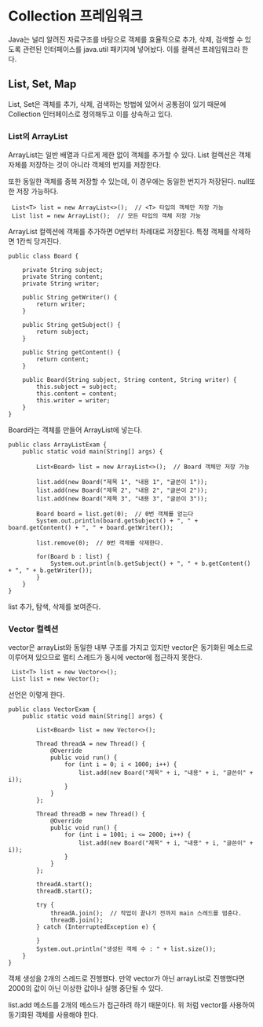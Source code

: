 # Collection 프레임워크

Java는 널리 알려진 자료구조를 바탕으로 객체를 효율적으로 추가, 삭제, 검색할 수 있도록 관련된 인터페이스를 java.util 패키지에 넣어놨다.
이를 컬렉션 프레임워크라 한다.

## List, Set, Map

List, Set은 객체를 추가, 삭제, 검색하는 방법에 있어서 공통점이 있기 때문에 Collection 인터페이스로 정의해두고 이를 상속하고 있다.

### List의 ArrayList

ArrayList는 일반 배열과 다르게 제한 없이 객체를 추가할 수 있다. List 컬렉션은 객체 자체를 저장하는 것이 아니라 객체의 번지를 저장한다.

또한 동일한 객체를 중복 저장할 수 있는데, 이 경우에는 동일한 번지가 저장된다. null또한 저장 가능하다.
```
 List<T> list = new ArrayList<>();  // <T> 타입의 객체만 저장 가능
 List list = new ArrayList();  // 모든 타입의 객체 저장 가능
```
ArrayList 컬렉션에 객체를 추가하면 0번부터 차례대로 저장된다. 특정 객체를 삭제하면 1칸씩 당겨진다.

```
public class Board {

    private String subject;
    private String content;
    private String writer;

    public String getWriter() {
        return writer;
    }

    public String getSubject() {
        return subject;
    }

    public String getContent() {
        return content;
    }

    public Board(String subject, String content, String writer) {
        this.subject = subject;
        this.content = content;
        this.writer = writer;
    }
}
```
Board라는 객체를 만들어 ArrayList에 넣는다.
```
public class ArrayListExam {
    public static void main(String[] args) {

        List<Board> list = new ArrayList<>();  // Board 객체만 저장 가능

        list.add(new Board("제목 1", "내용 1", "글쓴이 1"));
        list.add(new Board("제목 2", "내용 2", "글쓴이 2"));
        list.add(new Board("제목 3", "내용 3", "글쓴이 3"));

        Board board = list.get(0);  // 0번 객체를 얻는다
        System.out.println(board.getSubject() + ", " + board.getContent() + ", " + board.getWriter());

        list.remove(0);  // 0번 객체를 삭제한다.

        for(Board b : list) {
            System.out.println(b.getSubject() + ", " + b.getContent() + ", " + b.getWriter());
        }
    }
}
```
list 추가, 탐색, 삭제를 보여준다.

### Vector 컬렉션

vector은 arrayList와 동일한 내부 구조를 가지고 있지만 vector은 동기화된 메소드로 이루어져 있으므로 멀티 스레드가 동시에 vector에 접근하지 못한다.
```
 List<T> list = new Vector<>();
 List list = new Vector();
```
선언은 이렇게 한다.

```
public class VectorExam {
    public static void main(String[] args) {

        List<Board> list = new Vector<>();

        Thread threadA = new Thread() {
            @Override
            public void run() {
                for (int i = 0; i < 1000; i++) {
                    list.add(new Board("제목" + i, "내용" + i, "글쓴이" + i));
                }
            }
        };

        Thread threadB = new Thread() {
            @Override
            public void run() {
                for (int i = 1001; i <= 2000; i++) {
                    list.add(new Board("제목" + i, "내용" + i, "글쓴이" + i));
                }
            }
        };

        threadA.start();
        threadB.start();

        try {
            threadA.join();  // 작업이 끝나기 전까지 main 스레드를 멈춘다.
            threadB.join();
        } catch (InterruptedException e) {

        }
        System.out.println("생성된 객체 수 : " + list.size());
    }
}
```
객체 생성을 2개의 스레드로 진행했다. 만약 vector가 아닌 arrayList로 진행했다면 2000의 값이 아닌 이상한 값이나 실행 중단될 수 있다.

list.add 메소드를 2개의 메소드가 접근하려 하기 때문이다. 위 처럼 vector를 사용하여 동기화된 객체를 사용해야 한다.
